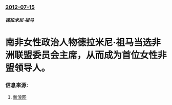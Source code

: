 ### [2012-07-15](/zh/news/2012/07/15/index.md)

##### 德拉米尼·祖马
#  南非女性政治人物德拉米尼·祖马当选非洲联盟委员会主席，从而成为首位女性非盟领导人。




### 信息来源:

1. [新浪网](http://news.sina.com.cn/w/2012-07-16/045924780174.shtml)
